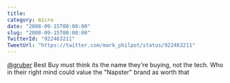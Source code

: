 ```yaml
---
title: 
category: micro
date: "2008-09-15T00:00:00"
slug: "2008-09-15T00:00:00"
TwitterId: "922463211"
TweetUrl: "https://twitter.com/mark_philpot/status/922463211"
---
```


[@gruber](https://twitter.com/gruber) Best Buy must think its the name they're
buying, not the tech. Who in their right mind could value the "Napster" brand as
worth that
